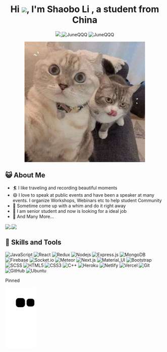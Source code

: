 <h1 align="center">Hi <img src="https://raw.githubusercontent.com/iampavangandhi/iampavangandhi/master/gifs/Hi.gif" width="30px">, I'm Shaobo Li , a student from China</h1>
 <p align="center">
   <a href="https://space.bilibili.com/432154182?spm_id_from=333.1007.0.0">
    <img src="https://img.shields.io/badge/bilibili-伊闪伊-blue">
  </a>
    <img src="https://img.shields.io/badge/email-1243134432@qq.com-blue" alt="JuneQQQ"/>
    <img src="https://komarev.com/ghpvc/?username=JuneQQQ" alt="JuneQQQ" />
</p>
<p align="center">
<img src="assets/OIP-C%20(1).jpeg" alt="OIP-C (1)" align="center"  />
</p>

## 😺 About Me

- 🏄‍ I like traveling and recording beautiful moments
- 😄 I love to speak at public events and have been a speaker at many events. I organize Workshops, Webinars etc to help
  student Community
- 🌱 Sometime come up with a whim and do it right away
- 🥹 I am senior student and now is looking for a ideal job
- 👯 And Many More...

<a href="https://github.com/anuraghazra/github-readme-stats">
  <img align="center" src="https://github-readme-stats.vercel.app/api?username=JuneQQQ&show_icons=true&theme=radical" style="width: auto;height:200px"  />
</a>
<a href="https://github.com/anuraghazra/convoychat">
  <img align="center" src="https://github-readme-stats.vercel.app/api/top-langs/?username=JuneQQQ&layout=compact&theme=radical" style="width: auto;height:200px" />
</a>

## 🔨 Skills and  Tools

![JavaScript](https://img.shields.io/badge/-JavaScript-black?style=flat-square&logo=javascript)
![React](https://img.shields.io/badge/-React-black?style=flat-square&logo=react)
![Redux](https://img.shields.io/badge/-Redux-black?style=flat-square&logo=Redux)
![Nodejs](https://img.shields.io/badge/-Nodejs-black?style=flat-square&logo=Node.js)
![Express.js](https://img.shields.io/badge/-Express-black?style=flat-square&logo=expressjs)
![MongoDB](https://img.shields.io/badge/-MongoDB-black?style=flat-square&logo=mongodb)
![Firebase](https://img.shields.io/badge/-Firebase-black?style=flat-square&logo=Firebase)
![Socket.io](https://img.shields.io/badge/-Socket-black?style=flat-square&logo=socket.io)
![Meteor](https://img.shields.io/badge/-Meteor-black?style=flat-square&logo=Meteor)
![Next.js](https://img.shields.io/badge/-Next-black?style=flat-square&logo=Next.js)
![Material_UI](https://img.shields.io/badge/-Material_UI-black?style=flat-square&logo=material-ui)
![Bootstrap](https://img.shields.io/badge/-Bootstrap-black?style=flat-square&logo=bootstrap)
![SCSS](https://img.shields.io/badge/-SCSS-black?style=flat-square&logo=SASS)
![HTML5](https://img.shields.io/badge/-HTML5-black?style=flat-square&logo=html5&logoColor=white)
![CSS3](https://img.shields.io/badge/-CSS3-black?style=flat-square&logo=css3)
![C++](https://img.shields.io/badge/-C-black?style=flat-square&logo=c)
![Heroku](https://img.shields.io/badge/-Heroku-black?style=flat-square&logo=heroku)
![Netlify](https://img.shields.io/badge/-Netlify-black?style=flat-square&logo=netlify)
![Vercel](https://img.shields.io/badge/-Vercel-black?style=flat-square&logo=vercel)
![Git](https://img.shields.io/badge/-Git-black?style=flat-square&logo=git)
![GitHub](https://img.shields.io/badge/-GitHub-black?style=flat-square&logo=github)
![Ubuntu](https://img.shields.io/badge/-Ubuntu-black?style=flat-square&logo=ubuntu)

Pinned



![111](https://raw.githubusercontent.com/younger-1/younger-1/output/github-contribution-grid-snake.svg)
